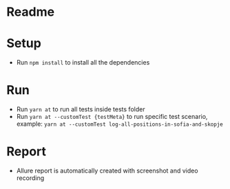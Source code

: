 # Readme

# Setup

- Run `npm install` to install all the dependencies

# Run

- Run `yarn at` to run all tests inside tests folder
- Run `yarn at --customTest {testMeta}` to run specific test scenario, example: `yarn at --customTest log-all-positions-in-sofia-and-skopje`

# Report

- Allure report is automatically created with screenshot and video recording

